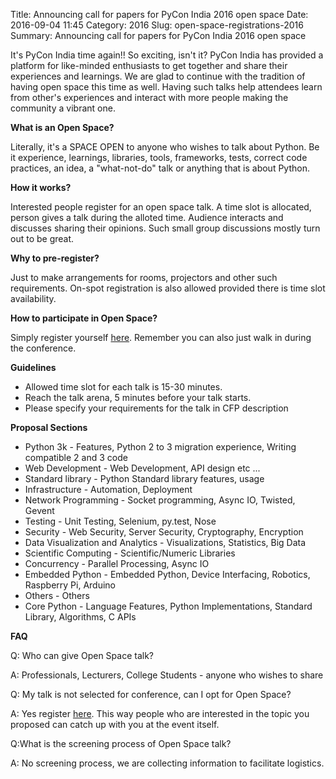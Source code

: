 Title: Announcing call for papers for PyCon India 2016 open space
Date: 2016-09-04 11:45
Category: 2016
Slug: open-space-registrations-2016
Summary: Announcing call for papers for PyCon India 2016 open space

It's PyCon India time again!! So exciting, isn't it? PyCon India has provided a platform for like-minded enthusiasts to get together and share their experiences and learnings. We are glad to continue with the tradition of having open space this time as well. Having such talks help attendees learn from other's experiences and interact with more people making the community a vibrant one.

**What is an Open Space?**

Literally, it's a SPACE OPEN to anyone who wishes to talk about Python. Be it experience, learnings, libraries, tools, frameworks, tests, correct code practices, an idea, a "what-not-do" talk or anything that is about Python.

**How it works?**

Interested people register for an open space talk. A time slot is allocated, person gives a talk during the alloted time. Audience interacts and discusses sharing their opinions. Such small group discussions mostly turn out to be great.

**Why to pre-register?**

Just to make arrangements for rooms, projectors and other such requirements. On-spot registration is also allowed provided there is time slot availability.

**How to participate in Open Space?**

Simply register yourself [here](https://in.pycon.org/cfp/open-space-2016/proposals/). Remember you can also just walk in during the conference.

**Guidelines**

- Allowed time slot for each talk is 15-30 minutes.
- Reach the talk arena, 5 minutes before your talk starts.
- Please specify your requirements for the talk in CFP description

**Proposal Sections**

- Python 3k - Features, Python 2 to 3 migration experience, Writing compatible 2 and 3 code
- Web Development - Web Development, API design etc ...
- Standard library - Python Standard library features, usage
- Infrastructure - Automation, Deployment
- Network Programming - Socket programming, Async IO, Twisted, Gevent
- Testing - Unit Testing, Selenium, py.test, Nose
- Security - Web Security, Server Security, Cryptography, Encryption
- Data Visualization and Analytics - Visualizations, Statistics, Big Data
- Scientific Computing - Scientific/Numeric Libraries
- Concurrency - Parallel Processing, Async IO
- Embedded Python - Embedded Python, Device Interfacing, Robotics, Raspberry Pi, Arduino
- Others - Others
- Core Python - Language Features, Python Implementations, Standard Library, Algorithms, C APIs

**FAQ**

Q: Who can give Open Space talk?

A: Professionals, Lecturers, College Students - anyone who wishes to share

Q: My talk is not selected for conference, can I opt for Open Space?

A: Yes register [here](https://in.pycon.org/cfp/open-space-2016/proposals/). This way people who are interested in the topic you proposed can catch up with you at the event itself.

Q:What is the screening process of Open Space talk?

A: No screening process, we are collecting information to facilitate logistics.
